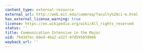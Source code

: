 ```yaml
---
content_type: external-resource
external_url: http://web.mit.edu/commreq/faculty%20ci-m.html
has_external_license_warning: true
license: https://en.wikipedia.org/wiki/All_rights_reserved
status: ''
title: Communication Intensive in the Major
uid: 7943d7ec-68ed-4ba2-a327-97d595859966
wayback_url: ''
---
```

